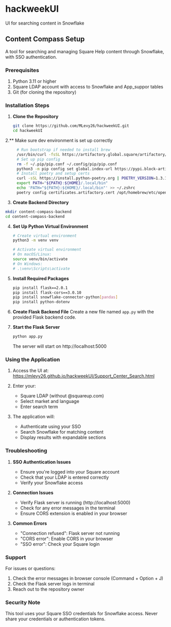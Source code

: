 # hackweekUI
UI for searching content in Snowflake

## Content Compass Setup

A tool for searching and managing Square Help content through Snowflake, with SSO authentication.

### Prerequisites

1. Python 3.11 or higher
2. Square LDAP account with access to Snowflake and App_suppor tables
3. Git (for cloning the repository)

### Installation Steps

1. **Clone the Repository**
   ```bash
   git clone https://github.com/MLevy26/hackweekUI.git
   cd hackweekUI
   ```

2.** Make sure dev environment is set up correctly
   ```bash
        # Run bootstrap if needed to install brew
        /usr/bin/curl -fsSL https://artifactory.global.square/artifactory/devenv/bootstrap/sq-bootstrap | /bin/bash
        # Set up pip config
        rm -f ~/.pip/pip.conf ~/.config/pip/pip.conf
        python3 -m pip config set global.index-url https://pypi.block-artifacts.com/block-pypi/simple
        # Install poetry and setup certs
        curl -sSL https://install.python-poetry.org | POETRY_VERSION=1.3.1 python3 -
        export PATH="${PATH}:${HOME}/.local/bin"
        echo 'PATH="${PATH}:${HOME}/.local/bin"' >> ~/.zshrc
        poetry config certificates.artifactory.cert /opt/homebrew/etc/openssl@1.1/cert.pem
   ```

3.  **Create Backend Directory**
   ```bash
   mkdir content-compass-backend
   cd content-compass-backend
   ```

4. **Set Up Python Virtual Environment**
   ```bash
   # Create virtual environment
   python3 -m venv venv

   # Activate virtual environment
   # On macOS/Linux:
   source venv/bin/activate
   # On Windows:
   # .\venv\Scripts\activate
   ```

5. **Install Required Packages**
   ```bash
   pip install flask==2.0.1
   pip install flask-cors==3.0.10
   pip install snowflake-connector-python[pandas]
   pip install python-dotenv
   ```

6. **Create Flask Backend File**
   Create a new file named `app.py` with the provided Flask backend code.

7. **Start the Flask Server**
   ```bash
   python app.py
   ```
   The server will start on http://localhost:5000

### Using the Application

1. Access the UI at: https://mlevy26.github.io/hackweekUI/Support_Center_Search.html

2. Enter your:
   - Square LDAP (without @squareup.com)
   - Select market and language
   - Enter search term

3. The application will:
   - Authenticate using your SSO
   - Search Snowflake for matching content
   - Display results with expandable sections

### Troubleshooting

1. **SSO Authentication Issues**
   - Ensure you're logged into your Square account
   - Check that your LDAP is entered correctly
   - Verify your Snowflake access

2. **Connection Issues**
   - Verify Flask server is running (http://localhost:5000)
   - Check for any error messages in the terminal
   - Ensure CORS extension is enabled in your browser

3. **Common Errors**
   - "Connection refused": Flask server not running
   - "CORS error": Enable CORS in your browser
   - "SSO error": Check your Square login

### Support

For issues or questions:
1. Check the error messages in browser console (Command + Option + J)
2. Check the Flask server logs in terminal
3. Reach out to the repository owner

### Security Note

This tool uses your Square SSO credentials for Snowflake access. Never share your credentials or authentication tokens.
